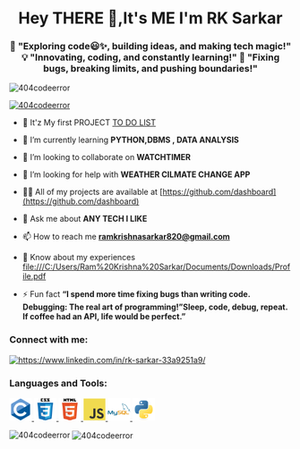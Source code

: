<h1 align="center">Hey THERE 👋,It's ME I'm RK Sarkar</h1>
<h3 align="center">🚀 "Exploring code😃✨, building ideas, and making tech magic!" 💡 "Innovating, coding, and constantly learning!" 🔧 "Fixing bugs, breaking limits, and pushing boundaries!"</h3>

<p align="left"> <img src="https://komarev.com/ghpvc/?username=404codeerror&label=Profile%20views&color=0e75b6&style=flat" alt="404codeerror" /> </p>

<p align="left"> <a href="https://github.com/ryo-ma/github-profile-trophy"><img src="https://github-profile-trophy.vercel.app/?username=404codeerror" alt="404codeerror" /></a> </p>

- 🔭 It'z My first PROJECT [TO DO LIST](https://github.com/404codeERROR/Project0.1/blob/main/Dolist.py)

- 🌱 I’m currently learning **PYTHON,DBMS , DATA ANALYSIS**

- 👯 I’m looking to collaborate on **WATCHTIMER**

- 🤝 I’m looking for help with **WEATHER CILMATE CHANGE APP**

- 👨‍💻 All of my projects are available at [https://github.com/dashboard](https://github.com/dashboard)

- 💬 Ask me about **ANY TECH I LIKE**

- 📫 How to reach me **ramkrishnasarkar820@gmail.com**

- 📄 Know about my experiences [file:///C:/Users/Ram%20Krishna%20Sarkar/Documents/Downloads/Profile.pdf](file:///C:/Users/Ram%20Krishna%20Sarkar/Documents/Downloads/Profile.pdf)

- ⚡ Fun fact **“I spend more time fixing bugs than writing code. Debugging: The real art of programming!”Sleep, code, debug, repeat. If coffee had an API, life would be perfect.”**

<h3 align="left">Connect with me:</h3>
<p align="left">
<a href="https://linkedin.com/in/https://www.linkedin.com/in/rk-sarkar-33a9251a9/" target="blank"><img align="center" src="https://raw.githubusercontent.com/rahuldkjain/github-profile-readme-generator/master/src/images/icons/Social/linked-in-alt.svg" alt="https://www.linkedin.com/in/rk-sarkar-33a9251a9/" height="30" width="40" /></a>
</p>

<h3 align="left">Languages and Tools:</h3>
<p align="left"> <a href="https://www.cprogramming.com/" target="_blank" rel="noreferrer"> <img src="https://raw.githubusercontent.com/devicons/devicon/master/icons/c/c-original.svg" alt="c" width="40" height="40"/> </a> <a href="https://www.w3schools.com/css/" target="_blank" rel="noreferrer"> <img src="https://raw.githubusercontent.com/devicons/devicon/master/icons/css3/css3-original-wordmark.svg" alt="css3" width="40" height="40"/> </a> <a href="https://www.w3.org/html/" target="_blank" rel="noreferrer"> <img src="https://raw.githubusercontent.com/devicons/devicon/master/icons/html5/html5-original-wordmark.svg" alt="html5" width="40" height="40"/> </a> <a href="https://developer.mozilla.org/en-US/docs/Web/JavaScript" target="_blank" rel="noreferrer"> <img src="https://raw.githubusercontent.com/devicons/devicon/master/icons/javascript/javascript-original.svg" alt="javascript" width="40" height="40"/> </a> <a href="https://www.mysql.com/" target="_blank" rel="noreferrer"> <img src="https://raw.githubusercontent.com/devicons/devicon/master/icons/mysql/mysql-original-wordmark.svg" alt="mysql" width="40" height="40"/> </a> <a href="https://www.python.org" target="_blank" rel="noreferrer"> <img src="https://raw.githubusercontent.com/devicons/devicon/master/icons/python/python-original.svg" alt="python" width="40" height="40"/> </a> </p>

<p><img align="left" src="https://github-readme-stats.vercel.app/api/top-langs?username=404codeerror&show_icons=true&locale=en&layout=compact" alt="404codeerror" /></p>

<p>&nbsp;<img align="center" src="https://github-readme-stats.vercel.app/api?username=404codeerror&show_icons=true&locale=en" alt="404codeerror" /></p>
